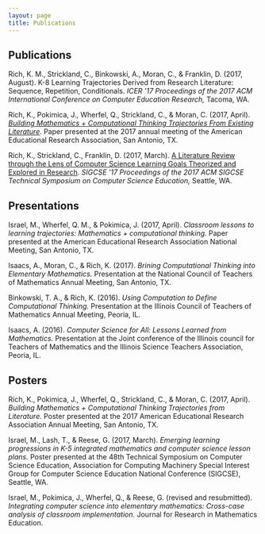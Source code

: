 ```yaml
---
layout: page
title: Publications
---
```



## Publications
Rich, K. M., Strickland, C., Binkowski, A., Moran, C., &amp; Franklin, D. (2017, August). K-8 Learning Trajectories Derived from Research Literature: Sequence, Repetition, Conditionals. *ICER '17 Proceedings of the 2017 ACM International Conference on Computer Education Research,* Tacoma, WA.

Rich, K., Pokimica, J., Wherfel, Q., Strickland, C., &amp; Moran, C. (2017, April). [*Building Mathematics + Computational Thinking Trajectories From Existing Literature*](http://www.aera.net/Publications/Online-Paper-Repository/AERA-Online-Paper-Repository/Owner/984843). Paper presented at the 2017 annual meeting of the American Educational Research Association, San Antonio, TX.

Rich, K., Strickland, C., Franklin, D. (2017, March). [A Literature Review through the Lens of Computer Science Learning Goals Theorized and Explored in Research](http://dl.acm.org/citation.cfm?id=3017772&CFID=786772246&CFTOKEN=85602627). *SIGCSE '17 Proceedings of the 2017 ACM SIGCSE Technical Symposium on Computer Science Education,* Seattle, WA. 

## Presentations
Israel, M., Wherfel, Q. M., &amp; Pokimica, J. (2017, April). *Classroom lessons to learning trajectories: Mathematics + computational thinking.* Paper presented at the American Educational Research Association National Meeting, San Antonio, TX.

Isaacs, A., Moran, C., &amp; Rich, K. (2017). *Brining Computational Thinking into Elementary Mathematics.* Presentation at the National Council of Teachers of Mathematics Annual Meeting, San Antonio, TX.

Binkowski, T. A., &amp; Rich, K. (2016). *Using Computation to Define Computational Thinking.* Presentation at the Illinois Council of Teachers of Mathematics Annual Meeting, Peoria, IL.

Isaacs, A. (2016). *Computer Science for All: Lessons Learned from Mathematics.* Presentation at the Joint conference of the Illinois council for Teachers of Mathematics and the Illinois Science Teachers Association, Peoria, IL.

## Posters
Rich, K., Pokimica, J., Wherfel, Q., Strickland, C., &amp; Moran, C. (2017, April). *Building Mathematics + Computational Thinking Trajectories from Literature.* Poster presented at the 2017 American Educational Research Association Annual Meeting, San Antonio, TX.

Israel, M., Lash, T., &amp; Reese, G. (2017, March). *Emerging learning progressions in K-5 integrated mathematics and computer science lesson plans.* Poster presented at the 48th Technical Symposium on Computer Science Education, Association for Computing Machinery Special Interest Group for Computer Science Education National Conference (SIGCSE), Seattle, WA.

Israel, M., Pokimica, J., Wherfel, Q., &amp; Reese, G. (revised and resubmitted). *Integrating computer science into elementary mathematics: Cross-case analysis of classroom implementation.* Journal for Research in Mathematics Education.

